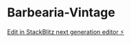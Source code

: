 # Barbearia-Vintage

[Edit in StackBlitz next generation editor ⚡️](https://stackblitz.com/~/github.com/LTDSXD/Barbearia-Vintage)